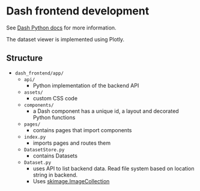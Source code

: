# Dash frontend development

See [Dash Python docs](https://plotly.com/dash/) for more information.

The dataset viewer is implemented using Plotly.
## Structure

- `dash_frontend/app/`
    - `api/`
        - Python implementation of the backend API
    - `assets/`
        - custom CSS code
    - `components/`
        - a Dash component has a unique id, a layout and decorated Python functions
    - `pages/`
        - contains pages that import components
    - `index.py`
        - imports pages and routes them
    - `DatasetStore.py`
        - contains Datasets
    - `Dataset.py`
        - uses API to list backend data. Read file system based on location string in backend.
        - Uses [skimage.ImageCollection](https://scikit-image.org/docs/0.7.0/api/skimage.io.collection.html)